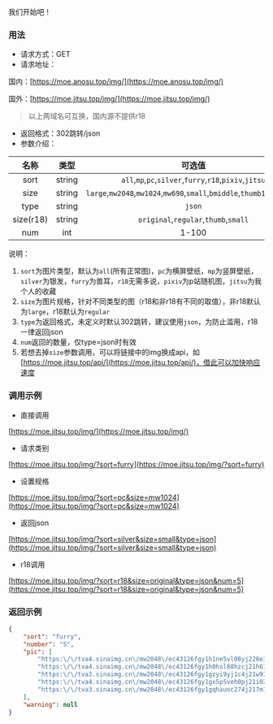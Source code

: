 我们开始吧！

### 用法
* 请求方式：GET
* 请求地址：

国内：[https://moe.anosu.top/img/](https://moe.anosu.top/img/)

国外：[https://moe.jitsu.top/img/](https://moe.jitsu.top/img/)

> 以上两域名可互换，国内源不提供r18

* 返回格式：302跳转/json
* 参数介绍：

| 名称 | 类型 | 可选值 |
|:----:|:----:|:----:|
|sort|string|`all`,`mp`,`pc`,`silver`,`furry`,`r18`,`pixiv`,`jitsu`|
|size|string|`large`,`mw2048`,`mw1024`,`mw690`,`small`,`bmiddle`,`thumb180`,`square`|
|type|string|`json`|
|size(r18)|string|`original`,`regular`,`thumb`,`small`|
|num|int|1-100|

说明：
1. `sort`为图片类型，默认为`all`(所有正常图)，`pc`为横屏壁纸，`mp`为竖屏壁纸，`silver`为银发，`furry`为兽耳，`r18`无需多说，`pixiv`为p站随机图，`jitsu`为我个人的收藏
2. `size`为图片规格，针对不同类型的图（r18和非r18有不同的取值），非r18默认为`large`，r18默认为`regular`
3. `type`为返回格式，未定义时默认302跳转，建议使用`json`，为防止滥用，r18一律返回json
4. `num`返回的数量，仅type=json时有效
5. 若想去掉`size`参数调用，可以将链接中的img换成api，如[https://moe.jitsu.top/api/](https://moe.jitsu.top/api/)，借此可以加快响应速度

### 调用示例
* 直接调用

[https://moe.jitsu.top/img/](https://moe.jitsu.top/img/)

* 请求类别

[https://moe.jitsu.top/img/?sort=furry](https://moe.jitsu.top/img/?sort=furry)

* 设置规格

[https://moe.jitsu.top/img/?sort=pc&size=mw1024](https://moe.jitsu.top/img/?sort=pc&size=mw1024)

* 返回json

[https://moe.jitsu.top/img/?sort=silver&size=small&type=json](https://moe.jitsu.top/img/?sort=silver&size=small&type=json)

* r18调用

[https://moe.jitsu.top/img/?sort=r18&size=original&type=json&num=5](https://moe.jitsu.top/img/?sort=r18&size=original&type=json&num=5)


### 返回示例
```json
{
    "sort": "furry",
    "number": "5",
    "pic": [
        "https:\/\/tva4.sinaimg.cn\/mw2048\/ec43126fgy1h1ne5vl08yj228e3cuhdt.jpg",
        "https:\/\/tva4.sinaimg.cn\/mw2048\/ec43126fgy1h0hsl88hzcj21h61vihdu.jpg",
        "https:\/\/tva3.sinaimg.cn\/mw2048\/ec43126fgy1gzyi9yj1c4j21w91nwu0x.jpg",
        "https:\/\/tva4.sinaimg.cn\/mw2048\/ec43126fgy1gx5p5veh0pj21i023i1ky.jpg",
        "https:\/\/tva3.sinaimg.cn\/mw2048\/ec43126fgy1gqhauoc274j217m1kwgww.jpg"
    ],
    "warning": null
}
```
